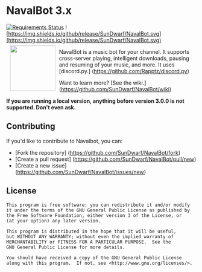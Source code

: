 # NavalBot 3.x

[![Requirements Status](https://requires.io/github/SunDwarf/NavalBot/requirements.svg?branch=develop)](https://requires.io/github/SunDwarf/NavalBot/requirements/?branch=develop)
![https://img.shields.io/github/release/SunDwarf/NavalBot.svg](https://img.shields.io/github/release/SunDwarf/NavalBot.svg)
<img src="https://puu.sh/otS4Z/850d0a78f6.png" align="left" hspace="10" vspace="6" height="120" width="120">

NavalBot is a music bot for your channel. It supports cross-server playing, intelligent downloads, pausing and resuming of your music, and more.
It uses [discord.py.] (https://github.com/Rapptz/discord.py)

Want to learn more? [See the wiki.] (https://github.com/SunDwarf/NavalBot/wiki)

**If you are running a local version, anything before version 3.0.0 is not supported. Don't even ask.**


## Contributing

If you'd like to contribute to Navalbot, you can:

 - [Fork the repository] (https://github.com/SunDwarf/NavalBot/fork)
 - [Create a pull request] (https://github.com/SunDwarf/NavalBot/pull/new)
 - [Create a new issue] (https://github.com/SunDwarf/NavalBot/issues/new)
 

## License

```
This program is free software: you can redistribute it and/or modify  
it under the terms of the GNU General Public License as published by  
the Free Software Foundation, either version 3 of the License, or  
(at your option) any later version.  

This program is distributed in the hope that it will be useful,  
but WITHOUT ANY WARRANTY; without even the implied warranty of  
MERCHANTABILITY or FITNESS FOR A PARTICULAR PURPOSE.  See the  
GNU General Public License for more details.  

You should have received a copy of the GNU General Public License  
along with this program.  If not, see <http://www.gnu.org/licenses/>.  
```
